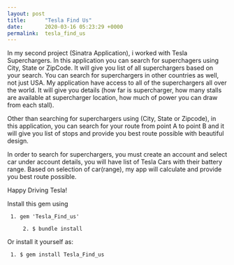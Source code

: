 ```yaml
---
layout: post
title:      "Tesla Find Us"
date:       2020-03-16 05:23:29 +0000
permalink:  tesla_find_us
---
```



In my second project (Sinatra Application), i worked with Tesla Superchargers. In this application you can search for superchagers using City, State or ZipCode. It will give you list of all superchargers based on your search. You can search for superchargers in other countries as well, not just USA. My application have access to all of the superchargers all over the world. It will give you details (how far is supercharger, how many stalls are available at supercharger location, how much of power you can draw from each stall).

Other than searching for superchargers using (City, State or Zipcode), in this application, you can search for your route from point A to point B and it will give you list of stops and provide you best route possible with beautiful design. 

In order to search for superchargers, you must create an account and select car under account details, you will have list of Tesla Cars with their battery range. Based on selection of car(range), my app will calculate and provide you best route possible.

Happy Driving Tesla!

Install this gem using

     1. gem 'Tesla_Find_us'
     
		 2. $ bundle install

Or install it yourself as:

     1. $ gem install Tesla_Find_us

